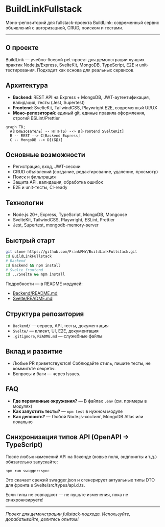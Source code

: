 # BuildLinkFullstack

Моно-репозиторий для fullstack-проекта BuildLink: современный сервис объявлений с авторизацией, CRUD, поиском и тестами.

---

## О проекте

BuildLink — учебно-боевой pet-проект для демонстрации лучших практик Node.js/Express, SvelteKit, MongoDB, TypeScript, E2E и unit-тестирования. Подходит как основа для реальных сервисов.

## Архитектура

-   **Backend**: REST API на Express + MongoDB, JWT-аутентификация, валидация, тесты (Jest, Supertest)
-   **Frontend**: SvelteKit, TailwindCSS, Playwright E2E, современный UI/UX
-   **Моно-репозиторий**: единый git, единые правила оформления, строгий ESLint/Prettier

```mermaid
graph TD;
  A[Пользователь] -- HTTP(S) --> B[Frontend SvelteKit]
  B -- REST --> C[Backend Express]
  C -- MongoDB --> D[(БД)]
```

## Основные возможности

-   Регистрация, вход, JWT-сессии
-   CRUD объявлений (создание, редактирование, удаление, просмотр)
-   Поиск и фильтрация
-   Защита API, валидация, обработка ошибок
-   E2E и unit-тесты, CI-ready

## Технологии

-   Node.js 20+, Express, TypeScript, MongoDB, Mongoose
-   SvelteKit, TailwindCSS, Playwright, ESLint, Prettier
-   Jest, Supertest, mongodb-memory-server

## Быстрый старт

```bash
git clone https://github.com/FrankFMY/BuildLinkFullstack.git
cd BuildLinkFullstack
# Backend
cd Backend && npm install
# Svelte frontend
cd ../Svelte && npm install
```

Подробности — в README модулей:

-   [Backend/README.md](./Backend/README.md)
-   [Svelte/README.md](./Svelte/README.md)

## Структура репозитория

-   `Backend/` — сервер, API, тесты, документация
-   `Svelte/` — клиент, UI, E2E, документация
-   `.gitignore`, `README.md` — служебные файлы

## Вклад и развитие

-   Любые PR приветствуются! Соблюдайте стиль, пишите тесты, не коммитьте секреты.
-   Вопросы и баги — через Issues.

## FAQ

-   **Где переменные окружения?** — В файлах `.env` (см. примеры в модулях)
-   **Как запустить тесты?** — `npm test` в нужном модуле
-   **Как деплоить?** — Любой Node.js-хостинг, MongoDB Atlas или локально

## Синхронизация типов API (OpenAPI → TypeScript)

После любых изменений API на бэкенде (новые поля, эндпоинты и т.д.) обязательно запускайте:

```
npm run swagger:sync
```

Это скачает свежий swagger.json и сгенерирует актуальные типы DTO для фронта в Svelte/src/types/api.d.ts.

Если типы не совпадают — не пушьте изменения, пока не синхронизируете!

---

_Проект для демонстрации fullstack-подхода. Используйте, дорабатывайте, делитесь опытом!_

